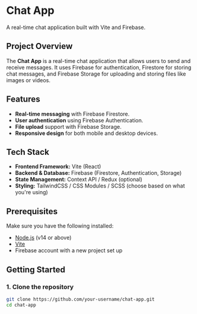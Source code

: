 # Chat App

A real-time chat application built with Vite and Firebase.

## Project Overview

The **Chat App** is a real-time chat application that allows users to send and receive messages. It uses Firebase for authentication, Firestore for storing chat messages, and Firebase Storage for uploading and storing files like images or videos.

## Features

- **Real-time messaging** with Firebase Firestore.
- **User authentication** using Firebase Authentication.
- **File upload** support with Firebase Storage.
- **Responsive design** for both mobile and desktop devices.

## Tech Stack

- **Frontend Framework:** Vite (React)
- **Backend & Database:** Firebase (Firestore, Authentication, Storage)
- **State Management:** Context API / Redux (optional)
- **Styling:** TailwindCSS / CSS Modules / SCSS (choose based on what you're using)

## Prerequisites

Make sure you have the following installed:

- [Node.js](https://nodejs.org/) (v14 or above)
- [Vite](https://vitejs.dev/guide/#scaffolding-your-first-vite-project)
- Firebase account with a new project set up

## Getting Started

### 1. Clone the repository

```bash
git clone https://github.com/your-username/chat-app.git
cd chat-app
